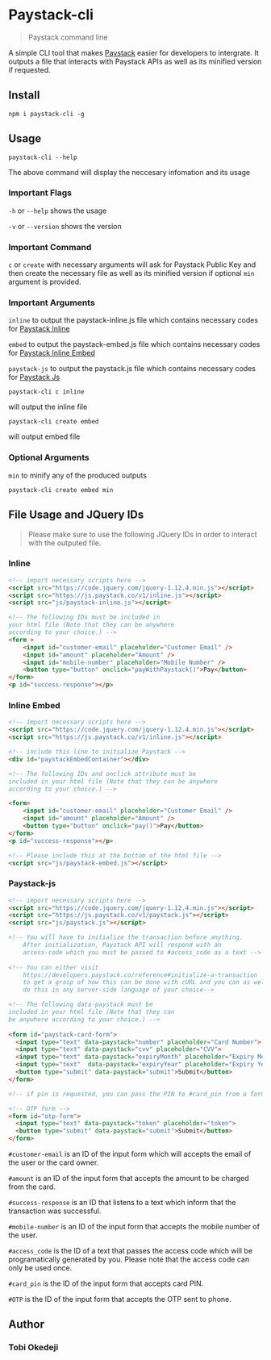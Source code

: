 # Paystack-cli # 
> Paystack command line

A simple CLI tool that makes [Paystack](https://paystack.com/ " Paystack") easier for developers to intergrate. It outputs a file that interacts with Paystack APIs as well as its minified version if requested.

## Install

```
npm i paystack-cli -g
```
## Usage

```
paystack-cli --help
```
The above command will display the neccesary infomation and its usage

### Important Flags 
` -h ` or ` --help ` shows the usage

` -v ` or ` --version ` shows the version

### Important Command

`c` or `create` with necessary arguments will ask for Paystack Public Key and then create the necessary file as well as its minified version if optional `min` argument is provided.

### Important Arguments

`inline` to output the paystack-inline.js file which contains necessary codes for [Paystack Inline](https://developers.paystack.co/docs/paystack-inline "Paystack Inline")

`embed` to output the paystack-embed.js file which contains necessary codes for [Paystack Inline Embed](https://developers.paystack.co/docs/paystack-embded "Paystack Inline Embed")

`paystack-js` to output the paystack.js file which contains necessary codes for [Paystack Js](https://developers.paystack.co/docs/paystack-js "Paystack Js")

```
paystack-cli c inline
```
will output the inline file 
```
paystack-cli create embed
```
will output embed file

### Optional Arguments

`min` to minify any of the produced outputs 

```
paystack-cli create embed min
```
## File Usage and JQuery IDs
> Please make sure to use the following JQuery IDs in order to interact with the outputed file.

### Inline
```html
<!-- import necessary scripts here -->
<script src="https://code.jquery.com/jquery-1.12.4.min.js"></script>
<script src="https://js.paystack.co/v1/inline.js"></script>
<script src="js/paystack-inline.js"></script>

<!-- The following IDs must be included in 
your html file (Note that they can be anywhere 
according to your choice.) -->
<form >
    <input id="customer-email" placeholder="Customer Email" />
    <input id="amount" placeholder="Amount" />
    <input id="mobile-number" placeholder="Mobile Number" />
    <button type="button" onclick="payWithPaystack()">Pay</button> 
</form>
<p id="success-response"></p>
```

### Inline Embed
```html
<!-- import necessary scripts here -->
<script src="https://code.jquery.com/jquery-1.12.4.min.js"></script>
<script src="https://js.paystack.co/v1/inline.js"></script>

<!-- include this line to initialize Paystack -->
<div id="paystackEmbedContainer"></div>

<!-- The following IDs and onclick attribute must be 
included in your html file (Note that they can be anywhere 
according to your choice.) -->

<form>
    <input id="customer-email" placeholder="Customer Email" />
    <input id="amount" placeholder="Amount" />
    <button type="button" onclick="pay()">Pay</button>
</form>
<p id="success-response"></p>

<!-- Please include this at the bottom of the html file -->
<script src="js/paystack-embed.js"></script>
```
### Paystack-js
```html
<!-- import necessary scripts here -->
<script src="https://code.jquery.com/jquery-1.12.4.min.js"></script>
<script src="https://js.paystack.co/v1/paystack.js"></script>
<script src="js/paystack.js"></script>

<!-- You will have to initialize the transaction before anything. 
    After initialization, Paystack API will respond with an 
    access-code which you must be passed to #access_code as a text -->
    
<!-- You can either visit 
    https://developers.paystack.co/reference#initialize-a-transaction
    to get a grasp of how this can be done with cURL and you can as well 
    do this in any server-side language of your choice-->

<!-- The following data-paystack must be 
included in your html file (Note that they can 
be anywhere according to your choice.) -->
 
<form id="paystack-card-form">
  <input type="text" data-paystack="number" placeholder="Card Number">
  <input type="text" data-paystack="cvv" placeholder="CVV">
  <input type="text" data-paystack="expiryMonth" placeholder="Expiry Month">
  <input type="text"  data-paystack="expiryYear" placeholder="Expiry Year">
  <button type="submit" data-paystack="submit">Submit</button>
</form>

<!-- if pin is requested, you can pass the PIN to #card_pin from a form -->

<!-- OTP form -->
<form id="otp-form">
  <input type="text" data-paystack="token" placeholder="token">
  <button type="submit" data-paystack="submit">Submit</button>
</form>
```

`#customer-email` is an ID of the input form which will accepts the email of the user or the card owner.

`#amount` is an ID of the input form that accepts the amount to be charged from the card.

`#success-response` is an ID that listens to a text which inform that the transaction was successful.

`#mobile-number` is an ID of the input form that accepts the mobile number of the user.

`#access_code` is the ID of a text that passes the access code which will be programatically generated by you. Please note that the access code can only be used once.

`#card_pin` is the ID of the input form that accepts card PIN.

`#OTP` is the ID of the input form that accepts the OTP sent to phone.

## Author

### Tobi Okedeji
